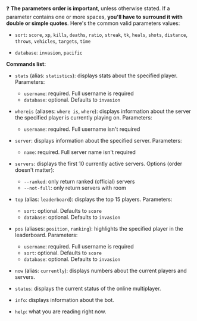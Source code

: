 ❓ **The parameters order is important**, unless otherwise stated. If a parameter contains one or more spaces, **you'll have to surround it with double or simple quotes**. Here's the common valid parameters values:

- `sort`: `score`, `xp`, `kills`, `deaths`, `ratio`, `streak`, `tk`, `heals`, `shots`, `distance`, `throws`, `vehicles`, `targets`, `time`

- `database`: `invasion`, `pacific`

**Commands list:**

- `stats` (alias: `statistics`): displays stats about the specified player. Parameters:
    - `username`: required. Full username is required
    - `database`: optional. Defaults to `invasion`

- `whereis` (aliases: `where is`, `where`): displays information about the server the specified player is currently playing on. Parameters:
    - `username`: required. Full username isn't required

- `server`: displays information about the specified server. Parameters:
    - `name`: required. Full server name isn't required

- `servers`: displays the first 10 currently active servers. Options (order doesn't matter):
    - `--ranked`: only return ranked (official) servers
    - `--not-full`: only return servers with room

- `top` (alias: `leaderboard`): displays the top 15 players. Parameters:
    - `sort`: optional. Defaults to `score`
    - `database`: optional. Defaults to `invasion`

- `pos` (aliases: `position`, `ranking`): highlights the specified player in the leaderboard. Parameters:
    - `username`: required. Full username is required
    - `sort`: optional. Defaults to `score`
    - `database`: optional. Defaults to `invasion`

- `now` (alias: `currently`): displays numbers about the current players and servers.

- `status`: displays the current status of the online multiplayer.

- `info`: displays information about the bot.

- `help`: what you are reading right now.